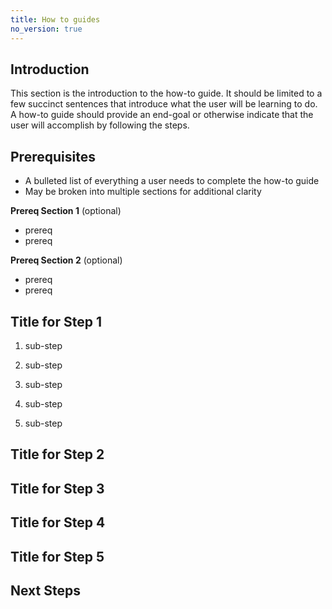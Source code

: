 ```yaml
---
title: How to guides
no_version: true
---
```


## Introduction

This section is the introduction to the how-to guide. It should be limited to a few
succinct sentences that introduce what the user will be learning to do. A
how-to guide should provide an end-goal or otherwise indicate that the user will
accomplish by following the steps.

## Prerequisites

- A bulleted list of everything a user needs to complete the how-to guide
- May be broken into multiple sections for additional clarity

**Prereq Section 1** (optional)

- prereq
- prereq

**Prereq Section 2** (optional)

- prereq
- prereq


## Title for Step 1

 1. sub-step

 2. sub-step

 3. sub-step

 4. sub-step

 5. sub-step


## Title for Step 2


## Title for Step 3


## Title for Step 4


## Title for Step 5


## Next Steps

<!-- Keep newline at end of file -->
